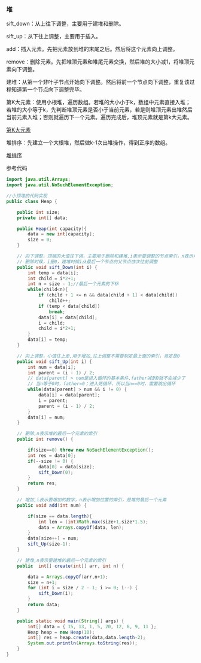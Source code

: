 ### 堆
    
sift_down：从上往下调整，主要用于建堆和删除。
    
sift_up：从下往上调整，主要用于插入。
    
add：插入元素。先把元素放到堆的末尾之后。然后将这个元素向上调整。
    
remove：删除元素。先把堆顶元素和堆尾元素交换，然后堆的大小减1，将堆顶元素向下调整。
    
建堆：从第一个非叶子节点开始向下调整。然后将前一个节点向下调整，重复该过程知道第一个节点向下调整完毕。
    
第K大元素：使用小根堆，遍历数组。若堆的大小小于k，数组中元素直接入堆；若堆的大小等于k，先判断堆顶元素是否小于当前元素，若是则堆顶元素出堆然后当前元素入堆；否则就遍历下一个元素。遍历完成后，堆顶元素就是第k大元素。
    
[第K大元素](https://github.com/GrowTowardsSunlight/For-the-interview/blob/master/algorithm/数组中的第K个最大元素.md)
    
堆排序：先建立一个大根堆，然后做k-1次出堆操作，得到正序的数组。
 
[堆排序](#堆排序)

参考代码
```java
import java.util.Arrays;
import java.util.NoSuchElementException;

//小顶堆的代码实现
public class Heap {

    public int size;
    private int[] data;

    public Heap(int capacity){
        data = new int[capacity];
        size = 0;
    }

    // 向下调整，顶端的大值往下调，主要用于删除和建堆,i表示要调整的节点索引，n表示堆的最有一个元素索引
    // 删除时候，i是0，建堆时候i从最后一个节点的父节点依次往前调整
    public void sift_Down(int i) {
        int temp = data[i];
        int child = i*2+1;
        int n = size - 1;//最后一个元素的下标
        while(child<n){
            if (child + 1 <= n && data[child + 1] < data[child])
                child++;
            if (temp < data[child])
                break;
            data[i] = data[child];
            i = child;
            child = i*2+1;
        }
        data[i] = temp;
    }

    // 向上调整，小值往上走,用于增加,往上调整不需要制定最上面的索引，肯定是0
    public void sift_Up(int i) {
        int num = data[i];
        int parent = (i - 1) / 2;
        // data[parent] > num是进入循环的基本条件,father减到0就不会减少了
        // 当n等于0时，father=0；进入死循环，所以当n==0时，需要跳出循环
        while(data[parent] > num && i != 0) {
            data[i] = data[parent];
            i = parent;
            parent = (i - 1) / 2;
        }
        data[i] = num;
    }

    // 删除,n表示堆的最后一个元素的索引
    public int remove() {

        if(size==0) throw new NoSuchElementException();
        int res = data[0];
        if(--size != 0) {
            data[0] = data[size];
            sift_Down(0);
        }
        return res;
    }

    // 增加,i表示要增加的数字，n表示增加位置的索引，是堆的最后一个元素
    public void add(int num) {

        if(size == data.length){
            int len = (int)Math.max(size+1,size*1.5);
            data = Arrays.copyOf(data, len);
        }
        data[size++] = num;
        sift_Up(size-1);
    }

    // 建堆,n表示要建堆的最后一个元素的索引
    public  int[] create(int[] arr, int n) {

        data = Arrays.copyOf(arr,n+1);
        size = n+1;
        for (int i = size / 2 - 1; i >= 0; i--) {
            sift_Down(i);
        }
        return data;
    }

    public static void main(String[] args) {
        int[] data = { 15, 13, 1, 5, 20, 12, 8, 9, 11 };
        Heap heap = new Heap(10);
        int[] res = heap.create(data,data.length-2);
        System.out.println(Arrays.toString(res));
    }
}   
```
